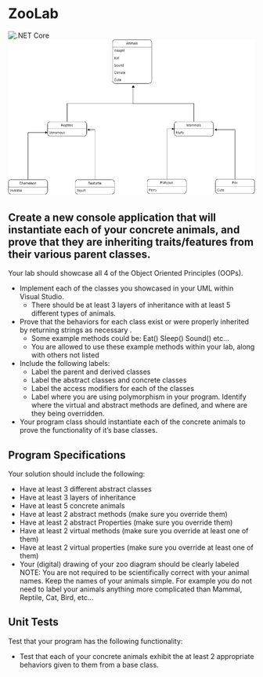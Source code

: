 # ZooLab
![.NET Core](https://github.com/ArikMackenburg/ZooLab/workflows/.NET%20Core/badge.svg)
![White Board](./Assets/Zoo.png)
## Create a new console application that will instantiate each of your concrete animals, and prove that they are inheriting traits/features from their various parent classes.

Your lab should showcase all 4 of the Object Oriented Principles (OOPs).

+ Implement each of the classes you showcased in your UML within Visual Studio.
  + There should be at least 3 layers of inheritance with at least 5 different types of animals.
+ Prove that the behaviors for each class exist or were properly inherited by returning strings as necessary .
  + Some example methods could be: Eat() Sleep() Sound() etc…
  + You are allowed to use these example methods within your lab, along with others not listed
+ Include the following labels:
  + Label the parent and derived classes
  + Label the abstract classes and concrete classes
  + Label the access modifiers for each of the classes
  + Label where you are using polymorphism in your program. Identify where the virtual and abstract methods are defined, and where are they being overridden.
+ Your program class should instantiate each of the concrete animals to prove the functionality of it’s base classes.
## Program Specifications
Your solution should include the following:

+ Have at least 3 different abstract classes
+ Have at least 3 layers of inheritance
+ Have at least 5 concrete animals
+ Have at least 2 abstract methods (make sure you override them)
+ Have at least 2 abstract Properties (make sure you override them)
+ Have at least 2 virtual methods (make sure you override at least one of them)
+ Have at least 2 virtual properties (make sure you override at least one of them)
+ Your (digital) drawing of your zoo diagram should be clearly labeled
NOTE: You are not required to be scientifically correct with your animal names. Keep the names of your animals simple. For example you do not need to label your animals anything more complicated than Mammal, Reptile, Cat, Bird, etc…

## Unit Tests
Test that your program has the following functionality:

+ Test that each of your concrete animals exhibit the at least 2 appropriate behaviors given to them from a base class.
